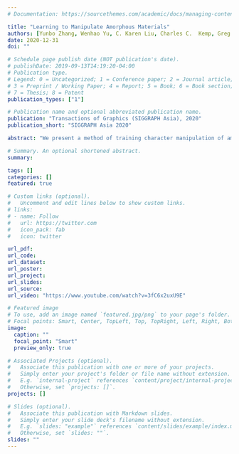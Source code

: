 ```yaml
---
# Documentation: https://sourcethemes.com/academic/docs/managing-content/

title: "Learning to Manipulate Amorphous Materials"
authors: [Yunbo Zhang, Wenhao Yu, C. Karen Liu, Charles C.  Kemp, Greg Turk]
date: 2020-12-31
doi: ""

# Schedule page publish date (NOT publication's date).
# publishDate: 2019-09-13T14:19:20-04:00
# Publication type.
# Legend: 0 = Uncategorized; 1 = Conference paper; 2 = Journal article;
# 3 = Preprint / Working Paper; 4 = Report; 5 = Book; 6 = Book section;
# 7 = Thesis; 8 = Patent
publication_types: ["1"]

# Publication name and optional abbreviated publication name.
publication: "Transactions of Graphics (SIGGRAPH Asia), 2020"
publication_short: "SIGGRAPH Asia 2020"

abstract: "We present a method of training character manipulation of amorphous materials such as those often used in cooking.  Common examples of amorphous materials include granular materials (salt, uncooked rice), fluids (honey), and visco-plastic materials (sticky rice, softened butter).  A typical task is to spread a given material out across a flat surface using a tool such as a scraper or knife.  We use reinforcement learning to train our controllers to manipulate materials in various ways.   The training is performed in a physics simulator that uses position-based dynamics of particles to simulate the materials to be manipulated.  The neural network control policy is given observations of the material (e.g. a low-resolution density map), and the policy outputs actions such as rotating and translating the knife.  We demonstrate policies that have been successfully trained to carry out the following tasks: spreading, gathering, and flipping.  We produce a final animation by using inverse kinematics to guide a character's arm and hand to match the motion of the manipulation tool such as a knife or a frying pan."

# Summary. An optional shortened abstract.
summary: 

tags: []
categories: []
featured: true

# Custom links (optional).
#   Uncomment and edit lines below to show custom links.
# links:
# - name: Follow
#   url: https://twitter.com
#   icon_pack: fab
#   icon: twitter

url_pdf: 
url_code: 
url_dataset:
url_poster:
url_project:
url_slides:
url_source:
url_video: "https://www.youtube.com/watch?v=3fC6x2uxU9E"

# Featured image
# To use, add an image named `featured.jpg/png` to your page's folder. 
# Focal points: Smart, Center, TopLeft, Top, TopRight, Left, Right, BottomLeft, Bottom, BottomRight.
image:
  caption: ""
  focal_point: "Smart"
  preview_only: true

# Associated Projects (optional).
#   Associate this publication with one or more of your projects.
#   Simply enter your project's folder or file name without extension.
#   E.g. `internal-project` references `content/project/internal-project/index.md`.
#   Otherwise, set `projects: []`.
projects: []

# Slides (optional).
#   Associate this publication with Markdown slides.
#   Simply enter your slide deck's filename without extension.
#   E.g. `slides: "example"` references `content/slides/example/index.md`.
#   Otherwise, set `slides: ""`.
slides: ""
---
```

